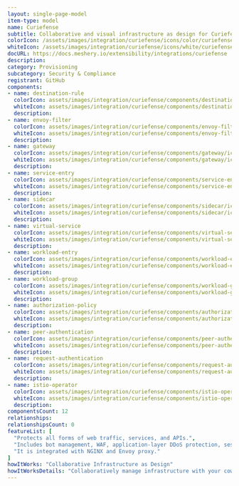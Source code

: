 ```yaml
---
layout: single-page-model
item-type: model
name: Curiefense
subtitle: Collaborative and visual infrastructure as design for Curiefense
colorIcon: /assets/images/integration/curiefense/icons/color/curiefense-color.svg
whiteIcon: /assets/images/integration/curiefense/icons/white/curiefense-white.svg
docURL: https://docs.meshery.io/extensibility/integrations/curiefense
description: 
category: Provisioning
subcategory: Security & Compliance
registrant: GitHub
components: 
- name: destination-rule
  colorIcon: assets/images/integration/curiefense/components/destination-rule/icons/color/destination-rule-color.svg
  whiteIcon: assets/images/integration/curiefense/components/destination-rule/icons/white/destination-rule-white.svg
  description: 
- name: envoy-filter
  colorIcon: assets/images/integration/curiefense/components/envoy-filter/icons/color/envoy-filter-color.svg
  whiteIcon: assets/images/integration/curiefense/components/envoy-filter/icons/white/envoy-filter-white.svg
  description: 
- name: gateway
  colorIcon: assets/images/integration/curiefense/components/gateway/icons/color/gateway-color.svg
  whiteIcon: assets/images/integration/curiefense/components/gateway/icons/white/gateway-white.svg
  description: 
- name: service-entry
  colorIcon: assets/images/integration/curiefense/components/service-entry/icons/color/service-entry-color.svg
  whiteIcon: assets/images/integration/curiefense/components/service-entry/icons/white/service-entry-white.svg
  description: 
- name: sidecar
  colorIcon: assets/images/integration/curiefense/components/sidecar/icons/color/sidecar-color.svg
  whiteIcon: assets/images/integration/curiefense/components/sidecar/icons/white/sidecar-white.svg
  description: 
- name: virtual-service
  colorIcon: assets/images/integration/curiefense/components/virtual-service/icons/color/virtual-service-color.svg
  whiteIcon: assets/images/integration/curiefense/components/virtual-service/icons/white/virtual-service-white.svg
  description: 
- name: workload-entry
  colorIcon: assets/images/integration/curiefense/components/workload-entry/icons/color/workload-entry-color.svg
  whiteIcon: assets/images/integration/curiefense/components/workload-entry/icons/white/workload-entry-white.svg
  description: 
- name: workload-group
  colorIcon: assets/images/integration/curiefense/components/workload-group/icons/color/workload-group-color.svg
  whiteIcon: assets/images/integration/curiefense/components/workload-group/icons/white/workload-group-white.svg
  description: 
- name: authorization-policy
  colorIcon: assets/images/integration/curiefense/components/authorization-policy/icons/color/authorization-policy-color.svg
  whiteIcon: assets/images/integration/curiefense/components/authorization-policy/icons/white/authorization-policy-white.svg
  description: 
- name: peer-authentication
  colorIcon: assets/images/integration/curiefense/components/peer-authentication/icons/color/peer-authentication-color.svg
  whiteIcon: assets/images/integration/curiefense/components/peer-authentication/icons/white/peer-authentication-white.svg
  description: 
- name: request-authentication
  colorIcon: assets/images/integration/curiefense/components/request-authentication/icons/color/request-authentication-color.svg
  whiteIcon: assets/images/integration/curiefense/components/request-authentication/icons/white/request-authentication-white.svg
  description: 
- name: istio-operator
  colorIcon: assets/images/integration/curiefense/components/istio-operator/icons/color/istio-operator-color.svg
  whiteIcon: assets/images/integration/curiefense/components/istio-operator/icons/white/istio-operator-white.svg
  description: 
componentsCount: 12
relationships: 
relationshipsCount: 0
featureList: [
  "Protects all forms of web traffic, services, and APIs.",
  "Includes bot management, WAF, application-layer DDoS protection, session profiling, advanced rate limiting, and much more.",
  "It is integrated with NGINX and Envoy proxy."
]
howItWorks: "Collaborative Infrastructure as Design"
howItWorksDetails: "Collaboratively manage infrastructure with your coworkers synchronously sharing the same designs."
---
```

